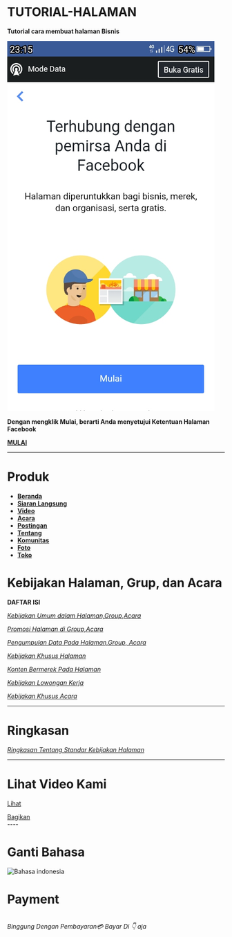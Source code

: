# TUTORIAL-HALAMAN
**Tutorial cara membuat halaman Bisnis**

![img](https://github.com/Buat-Halaman-Bisnis-Kamu/TUTORIAL-HALAMAN/blob/master/Screenshot_2020-06-15-23-15-49.jpg)

**Dengan mengklik Mulai, berarti Anda menyetujui Ketentuan Halaman Facebook**

[**MULAI**](https://m.facebook.com/pages/creation/?ref_type=pages_tab_launch_point)

----

# Produk

- [**Beranda**](https://m.facebook.com/Pemasaran7/?ref=bookmarks#)
- [**Siaran Langsung**](https://m.facebook.com/Pemasaran7/?ref=bookmarks#)
- [**Video**](https://m.facebook.com/Pemasaran7/?ref=bookmarks#)
- [**Acara**](https://m.facebook.com/Pemasaran7/?ref=bookmarks#)
- [**Postingan**](https://m.facebook.com/Pemasaran7/?ref=bookmarks#)
- [**Tentang**](https://m.facebook.com/Pemasaran7/?ref=bookmarks#)
- [**Komunitas**](https://m.facebook.com/Pemasaran7/?ref=bookmarks#)
- [**Foto**](https://m.facebook.com/Pemasaran7/?ref=bookmarks#)
- [**Toko**](https://m.facebook.com/Pemasaran7/?ref=bookmarks#)

# Kebijakan Halaman, Grup, dan Acara

**DAFTAR ISI**

[*Kebijakan Umum dalam Halaman,Group,Acara*](https://m.facebook.com/policies/pages_groups_events/policies)

[*Promosi Halaman di Group,Acara*](https://m.facebook.com/policies/pages_groups_events/promotions_on_pages_groups_and_events)

[*Pengumpulan Data Pada Halaman,Group, Acara*](https://m.facebook.com/policies/pages_groups_events/?_rdr#!/policies/pages_groups_events/collection_of_data)

[*Kebijakan Khusus Halaman*](https://m.facebook.com/policies/pages_groups_events/pages_specific_policies)

[*Konten Bermerek Pada Halaman*](https://m.facebook.com/policies/pages_groups_events/branded_content_on_pages)

[*Kebijakan Lowongan Kerja*](https://m.facebook.com/policies/pages_groups_events/jobs_on_pages)

[*Kebijakan Khusus Acara*](https://m.facebook.com/policies/pages_groups_events/?_rdr#!/policies/pages_groups_events/events_specific_policies)

----

# Ringkasan

[*Ringkasan Tentang Standar Kebijakan Halaman*](https://github.com/Buat-Halaman-Bisnis-Kamu/TUTORIAL-HALAMAN/blob/master/Ketentuan/Halaman/.md)

----
# Lihat Video Kami
[Lihat](https://github.com/Buat-Halaman-Bisnis-Kamu/TUTORIAL-HALAMAN/blob/master/115872752_672999773609129_2935498335724322835_n.mp4)

<div class="fb-share-button" data-href="https://facebook.com/docs/plugins/pemasaran7" data-layout="button" data-size="small"><a target="_blank" href="https://www.facebook.com/sharer/sharer.php?u=https%3A%2F%2Ffacebook.com%2Fdocs%2Fplugins%2Fpemasaran7&amp;src=sdkpreparse" class="fb-xfbml-parse-ignore">Bagikan</a></div>
----

# Ganti Bahasa

![Bahasa indonesia](src="https://connect.facebook.net/fr_FR/sdk.js#xfbml=1")

# Payment

<br/><i> Binggung Dengan Pembayaran💳 Bayar Di 👇 aja<i/>
<script src="https://www.paypal.com/sdk/js?client-id=sb"></script>
<script>paypal.Buttons().render('body');</script><br/>
